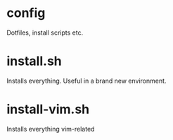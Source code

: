 # config
Dotfiles, install scripts etc.

# install.sh

Installs everything. Useful in a brand new environment.

# install-vim.sh

Installs everything vim-related
